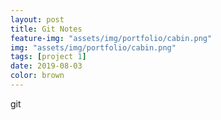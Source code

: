 ```yaml
---
layout: post
title: Git Notes
feature-img: "assets/img/portfolio/cabin.png"
img: "assets/img/portfolio/cabin.png"
tags: [project 1]
date: 2019-08-03
color: brown
---
```


git